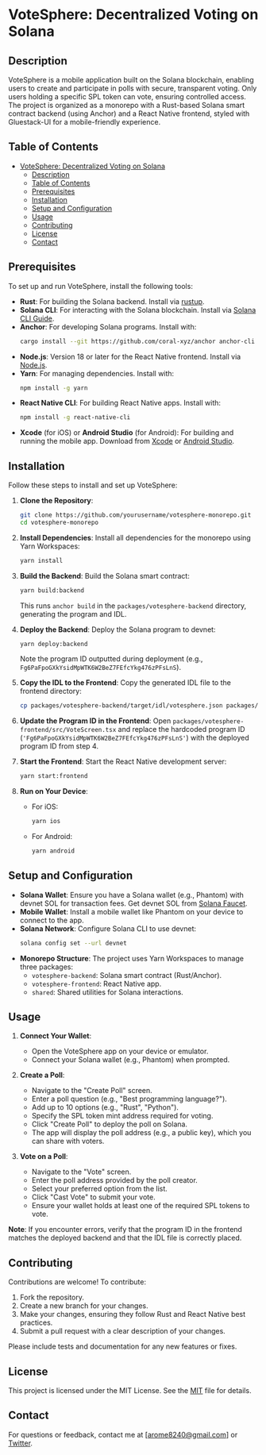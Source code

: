 # VoteSphere: Decentralized Voting on Solana

## Description

VoteSphere is a mobile application built on the Solana blockchain, enabling users to create and participate in polls with secure, transparent voting. Only users holding a specific SPL token can vote, ensuring controlled access. The project is organized as a monorepo with a Rust-based Solana smart contract backend (using Anchor) and a React Native frontend, styled with Gluestack-UI for a mobile-friendly experience.

## Table of Contents

- [VoteSphere: Decentralized Voting on Solana](#votesphere-decentralized-voting-on-solana)
  - [Description](#description)
  - [Table of Contents](#table-of-contents)
  - [Prerequisites](#prerequisites)
  - [Installation](#installation)
  - [Setup and Configuration](#setup-and-configuration)
  - [Usage](#usage)
  - [Contributing](#contributing)
  - [License](#license)
  - [Contact](#contact)

## Prerequisites

To set up and run VoteSphere, install the following tools:

- **Rust**: For building the Solana backend. Install via [rustup](https://rustup.rs/).
- **Solana CLI**: For interacting with the Solana blockchain. Install via [Solana CLI Guide](https://docs.solana.com/cli/install-solana-cli-tools).
- **Anchor**: For developing Solana programs. Install with:
  ```bash
  cargo install --git https://github.com/coral-xyz/anchor anchor-cli --locked
  ```
- **Node.js**: Version 18 or later for the React Native frontend. Install via [Node.js](https://nodejs.org/en/download/).
- **Yarn**: For managing dependencies. Install with:
  ```bash
  npm install -g yarn
  ```
- **React Native CLI**: For building React Native apps. Install with:
  ```bash
  npm install -g react-native-cli
  ```
- **Xcode** (for iOS) or **Android Studio** (for Android): For building and running the mobile app. Download from [Xcode](https://developer.apple.com/xcode) or [Android Studio](https://developer.android.com/studio).

## Installation

Follow these steps to install and set up VoteSphere:

1. **Clone the Repository**:

   ```bash
   git clone https://github.com/yourusername/votesphere-monorepo.git
   cd votesphere-monorepo
   ```

2. **Install Dependencies**:
   Install all dependencies for the monorepo using Yarn Workspaces:

   ```bash
   yarn install
   ```

3. **Build the Backend**:
   Build the Solana smart contract:

   ```bash
   yarn build:backend
   ```

   This runs `anchor build` in the `packages/votesphere-backend` directory, generating the program and IDL.

4. **Deploy the Backend**:
   Deploy the Solana program to devnet:

   ```bash
   yarn deploy:backend
   ```

   Note the program ID outputted during deployment (e.g., `Fg6PaFpoGXkYsidMpWTK6W2BeZ7FEfcYkg476zPFsLnS`).

5. **Copy the IDL to the Frontend**:
   Copy the generated IDL file to the frontend directory:

   ```bash
   cp packages/votesphere-backend/target/idl/votesphere.json packages/votesphere-frontend/src/idl/
   ```

6. **Update the Program ID in the Frontend**:
   Open `packages/votesphere-frontend/src/VoteScreen.tsx` and replace the hardcoded program ID (`'Fg6PaFpoGXkYsidMpWTK6W2BeZ7FEfcYkg476zPFsLnS'`) with the deployed program ID from step 4.

7. **Start the Frontend**:
   Start the React Native development server:

   ```bash
   yarn start:frontend
   ```

8. **Run on Your Device**:
   - For iOS:
     ```bash
     yarn ios
     ```
   - For Android:
     ```bash
     yarn android
     ```

## Setup and Configuration

- **Solana Wallet**: Ensure you have a Solana wallet (e.g., Phantom) with devnet SOL for transaction fees. Get devnet SOL from [Solana Faucet](https://solfaucet.com/).
- **Mobile Wallet**: Install a mobile wallet like Phantom on your device to connect to the app.
- **Solana Network**: Configure Solana CLI to use devnet:
  ```bash
  solana config set --url devnet
  ```
- **Monorepo Structure**: The project uses Yarn Workspaces to manage three packages:
  - `votesphere-backend`: Solana smart contract (Rust/Anchor).
  - `votesphere-frontend`: React Native app.
  - `shared`: Shared utilities for Solana interactions.

## Usage

1. **Connect Your Wallet**:

   - Open the VoteSphere app on your device or emulator.
   - Connect your Solana wallet (e.g., Phantom) when prompted.

2. **Create a Poll**:

   - Navigate to the "Create Poll" screen.
   - Enter a poll question (e.g., "Best programming language?").
   - Add up to 10 options (e.g., "Rust", "Python").
   - Specify the SPL token mint address required for voting.
   - Click "Create Poll" to deploy the poll on Solana.
   - The app will display the poll address (e.g., a public key), which you can share with voters.

3. **Vote on a Poll**:
   - Navigate to the "Vote" screen.
   - Enter the poll address provided by the poll creator.
   - Select your preferred option from the list.
   - Click "Cast Vote" to submit your vote.
   - Ensure your wallet holds at least one of the required SPL tokens to vote.

**Note**: If you encounter errors, verify that the program ID in the frontend matches the deployed backend and that the IDL file is correctly placed.

## Contributing

Contributions are welcome! To contribute:

1. Fork the repository.
2. Create a new branch for your changes.
3. Make your changes, ensuring they follow Rust and React Native best practices.
4. Submit a pull request with a clear description of your changes.

Please include tests and documentation for any new features or fixes.

## License

This project is licensed under the MIT License. See the [MIT](MIT) file for details.

## Contact

For questions or feedback, contact me at [arome8240@gmail.com] or [Twitter](https://x.com/aromedev).
